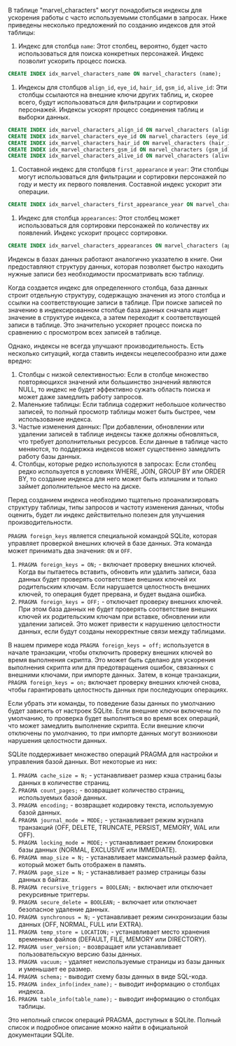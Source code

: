 В таблице "marvel_characters" могут понадобиться индексы для ускорения работы с часто используемыми столбцами в запросах. Ниже приведены несколько предложений по созданию индексов для этой таблицы:

1. Индекс для столбца `name`:
Этот столбец, вероятно, будет часто использоваться для поиска конкретных персонажей. Индекс позволит ускорить процесс поиска.
```sql
CREATE INDEX idx_marvel_characters_name ON marvel_characters (name);
```
1. Индексы для столбцов `align_id`, `eye_id`, `hair_id`, `gsm_id`, `alive_id`:
Эти столбцы ссылаются на внешние ключи других таблиц, и, скорее всего, будут использоваться для фильтрации и сортировки персонажей. Индексы ускорят процесс соединения таблиц и выборки данных.
```sql
CREATE INDEX idx_marvel_characters_align_id ON marvel_characters (align_id);
CREATE INDEX idx_marvel_characters_eye_id ON marvel_characters (eye_id);
CREATE INDEX idx_marvel_characters_hair_id ON marvel_characters (hair_id);
CREATE INDEX idx_marvel_characters_gsm_id ON marvel_characters (gsm_id);
CREATE INDEX idx_marvel_characters_alive_id ON marvel_characters (alive_id);
```
1. Составной индекс для столбцов `first_appearance` и `year`:
Эти столбцы могут использоваться для фильтрации и сортировки персонажей по году и месту их первого появления. Составной индекс ускорит эти операции.
```sql
CREATE INDEX idx_marvel_characters_first_appearance_year ON marvel_characters (first_appearance, year);
```
1. Индекс для столбца `appearances`:
Этот столбец может использоваться для сортировки персонажей по количеству их появлений. Индекс ускорит процесс сортировки.
```sql
CREATE INDEX idx_marvel_characters_appearances ON marvel_characters (appearances);
```

Индексы в базах данных работают аналогично указателю в книге. Они предоставляют структуру данных, которая позволяет быстро находить нужные записи без необходимости просматривать всю таблицу.

Когда создается индекс для определенного столбца, база данных строит отдельную структуру, содержащую значения из этого столбца и ссылки на соответствующие записи в таблице. При поиске записей по значению в индексированном столбце база данных сначала ищет значение в структуре индекса, а затем переходит к соответствующей записи в таблице. Это значительно ускоряет процесс поиска по сравнению с просмотром всех записей в таблице.

Однако, индексы не всегда улучшают производительность. Есть несколько ситуаций, когда ставить индексы нецелесообразно или даже вредно:

1. Столбцы с низкой селективностью:
Если в столбце множество повторяющихся значений или большинство значений являются NULL, то индекс не будет эффективно сужать область поиска и может даже замедлить работу запросов.
2. Маленькие таблицы:
Если таблица содержит небольшое количество записей, то полный просмотр таблицы может быть быстрее, чем использование индекса.
3. Частые изменения данных:
При добавлении, обновлении или удалении записей в таблице индексы также должны обновляться, что требует дополнительных ресурсов. Если данные в таблице часто меняются, то поддержка индексов может существенно замедлить работу базы данных.
4. Столбцы, которые редко используются в запросах:
Если столбец редко используется в условиях WHERE, JOIN, GROUP BY или ORDER BY, то создание индекса для него может быть излишним и только займет дополнительное место на диске.

Перед созданием индекса необходимо тщательно проанализировать структуру таблицы, типы запросов и частоту изменения данных, чтобы оценить, будет ли индекс действительно полезен для улучшения производительности.


`PRAGMA foreign_keys` является специальной командой SQLite, которая управляет проверкой внешних ключей в базе данных. Эта команда может принимать два значения: `ON` и `OFF`.

1. `PRAGMA foreign_keys = ON;` - включает проверку внешних ключей. Когда вы пытаетесь вставить, обновить или удалить записи, база данных будет проверять соответствие внешних ключей их родительским ключам. Если нарушается целостность внешних ключей, то операция будет прервана, и будет выдана ошибка.
2. `PRAGMA foreign_keys = OFF;` - отключает проверку внешних ключей. При этом база данных не будет проверять соответствие внешних ключей их родительским ключам при вставке, обновлении или удалении записей. Это может привести к нарушению целостности данных, если будут созданы некорректные связи между таблицами.

В нашем примере кода `PRAGMA foreign_keys = off;` используется в начале транзакции, чтобы отключить проверку внешних ключей во время выполнения скрипта. Это может быть сделано для ускорения выполнения скрипта или для предотвращения ошибок, связанных с внешними ключами, при импорте данных. Затем, в конце транзакции, `PRAGMA foreign_keys = on;` включает проверку внешних ключей снова, чтобы гарантировать целостность данных при последующих операциях.

Если убрать эти команды, то поведение базы данных по умолчанию будет зависеть от настроек SQLite. Если внешние ключи включены по умолчанию, то проверка будет выполняться во время всех операций, что может замедлить выполнение скрипта. Если внешние ключи отключены по умолчанию, то при импорте данных могут возникнови нарушения целостности данных.

SQLite поддерживает множество операций PRAGMA для настройки и управления базой данных. Вот некоторые из них:

1. `PRAGMA cache_size = N;` - устанавливает размер кэша страниц базы данных в количестве страниц.
2. `PRAGMA count_pages;` - возвращает количество страниц, используемых базой данных.
3. `PRAGMA encoding;` - возвращает кодировку текста, используемую базой данных.
4. `PRAGMA journal_mode = MODE;` - устанавливает режим журнала транзакций (OFF, DELETE, TRUNCATE, PERSIST, MEMORY, WAL или OFF).
5. `PRAGMA locking_mode = MODE;` - устанавливает режим блокировки базы данных (NORMAL, EXCLUSIVE или IMMEDIATE).
6. `PRAGMA mmap_size = N;` - устанавливает максимальный размер файла, который может быть отображен в память.
7. `PRAGMA page_size = N;` - устанавливает размер страницы базы данных в байтах.
8. `PRAGMA recursive_triggers = BOOLEAN;` - включает или отключает рекурсивные триггеры.
9. `PRAGMA secure_delete = BOOLEAN;` - включает или отключает безопасное удаление данных.
10. `PRAGMA synchronous = N;` - устанавливает режим синхронизации базы данных (OFF, NORMAL, FULL или EXTRA).
11. `PRAGMA temp_store = LOCATION;` - устанавливает место хранения временных файлов (DEFAULT, FILE, MEMORY или DIRECTORY).
12. `PRAGMA user_version;` - возвращает или устанавливает пользовательскую версию базы данных.
13. `PRAGMA vacuum;` - удаляет неиспользуемые страницы из базы данных и уменьшает ее размер.
14. `PRAGMA schema;` - выводит схему базы данных в виде SQL-кода.
15. `PRAGMA index_info(index_name);` - выводит информацию о столбцах индекса.
16. `PRAGMA table_info(table_name);` - выводит информацию о столбцах таблицы.

Это неполный список операций PRAGMA, доступных в SQLite. Полный список и подробное описание можно найти в официальной документации SQLite.